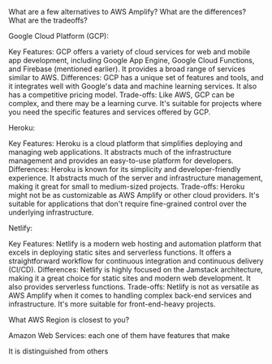 What are a few alternatives to AWS Amplify? What are the differences? What are the tradeoffs?

Google Cloud Platform (GCP):

Key Features: GCP offers a variety of cloud services for web and mobile app development, including Google App Engine, Google Cloud Functions, and Firebase (mentioned earlier). It provides a broad range of services similar to AWS.
Differences: GCP has a unique set of features and tools, and it integrates well with Google's data and machine learning services. It also has a competitive pricing model.
Trade-offs: Like AWS, GCP can be complex, and there may be a learning curve. It's suitable for projects where you need the specific features and services offered by GCP.

Heroku:

Key Features: Heroku is a cloud platform that simplifies deploying and managing web applications. It abstracts much of the infrastructure management and provides an easy-to-use platform for developers.
Differences: Heroku is known for its simplicity and developer-friendly experience. It abstracts much of the server and infrastructure management, making it great for small to medium-sized projects.
Trade-offs: Heroku might not be as customizable as AWS Amplify or other cloud providers. It's suitable for applications that don't require fine-grained control over the underlying infrastructure.

Netlify:

Key Features: Netlify is a modern web hosting and automation platform that excels in deploying static sites and serverless functions. It offers a straightforward workflow for continuous integration and continuous delivery (CI/CD).
Differences: Netlify is highly focused on the Jamstack architecture, making it a great choice for static sites and modern web development. It also provides serverless functions.
Trade-offs: Netlify is not as versatile as AWS Amplify when it comes to handling complex back-end services and infrastructure. It's more suitable for front-end-heavy projects.













What AWS Region is closest to you?

Amazon Web Services: each one of them have features that make 

It is distinguished from others